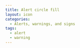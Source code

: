 ```yaml
---
title: Alert circle fill
layout: icon
categories:
  - Alerts, warnings, and signs
tags:
  - alert
  - warning
---
```

